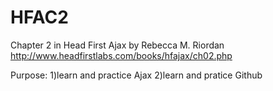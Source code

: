 # HFAC2
Chapter 2 in Head First Ajax by Rebecca M.  Riordan
http://www.headfirstlabs.com/books/hfajax/ch02.php

Purpose:
1)learn and practice Ajax
2)learn and pratice Github
